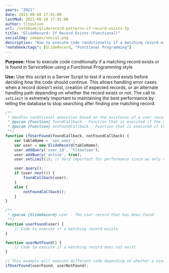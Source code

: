 ```yaml
---
years: "2021"
date: 2021-08-08 17:01:00
lastMod: 2021-08-10 17:01:00
author: tltoulson
url: /notebook/gliderecord-patterns-if-record-exists-fp
title: "GlideRecord: If Record Exists (Functional)"
socialImg: images/social.png
description: "How to execute code conditionally if a matching record exists in ServiceNow using a Functional Programming style"
"notebook/tags": [GlideRecord, "Functional Programming"]
---
```


**Purpose:** How to execute code conditionally if a matching record exists or is found in ServiceNow using a Functional Programming style

**Use:** Use this script in a Server Script to test if a record exists before deciding how the code should continue. This allows handling error cases when a record doesn't exist, creation of expected records, or an alternate handling path depending on whether the record exists or not. The call to `setLimit` is extremely important to maintaining the best performance by telling the database to stop searching after finding one matching record.

```js
/**
 * Handles conditional execution based on the existence of a user record
 * @param {Function} foundCallback - Function that is executed if the user record is found
 * @param {Function} notFoundCallback - Function that is executed if the user record is not found
 **/
function ifUserFound(foundCallback, notFoundCallback) {
    var tableName = 'sys_user';
    var user = new GlideRecord(tableName);
    user.addQuery('user_id', 'tltoulson');
    user.addQuery('active', true);
    user.setLimit(1); // Very important for performance since we only care about one record

    user.query();
    if (user.next()) {
        foundCallback(user);
    }
    else {
        notFoundCallback();
    }
}

/**
 * @param {GlideRecord} user - The user record that has been found
 **/
function userFound(user) { 
    // Code to execute if a matching record exists
}

function userNotFound() {
    // Code to execute if a matching record does not exist
}

// This example will execute different code depending on whether a User ID is active or not
ifUserFound(userFound, userNotFound);
```